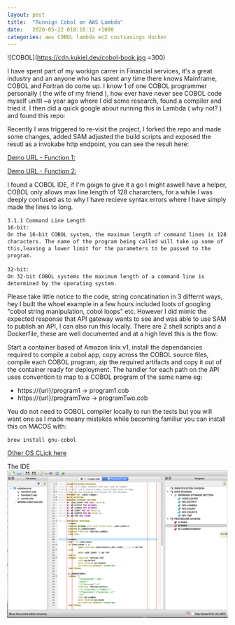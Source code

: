 ```yaml
---
layout: post
title:  "Runnign Cobol on AWS Lambda"
date:   2020-05-22 018:18:12 +1000
categories: aws COBOL lambda ec2 costsavings docker
---
```

![COBOL](https://cdn.kukiel.dev/cobol-book.jpg =300)


I have spent part of my workign carrer in Financial services, it's a great industry and an anyone who has spent any time there knows Mainframe, COBOL and Fortran do come up.  I know 1 of one COBOL programmer personally ( the wife of my friend ), how ever have never see COBOL code myself unitll ~a year ago where I did some research, found a compiler and tried it.  I then did a quick google about running this in Lambda ( why not? ) and found this repo:

Recently I was triggered to re-visit the project, I forked the repo and made some changes, added SAM adjusted the build scripts and exposed the resutl as a invokabe http endpoint, you can see the result here:

[Demo URL - Function 1:](https://fe9yjg76ei.execute-api.ap-southeast-2.amazonaws.com/Prod/function1)

[Demo URL - Function 2:](https://fe9yjg76ei.execute-api.ap-southeast-2.amazonaws.com/Prod/function2)

I found a COBOL IDE, if I'm goign to give it a go I might aswell have a helper, COBOL only allows max line length of 128 chararcters, for a while I was deeply confused as to why I have recieve syntax errors where I have simply made the lines to long.
```
3.1.1 Command Line Length
16-bit:
On the 16-bit COBOL system, the maximum length of command lines is 128 characters. The name of the program being called will take up some of this,leaving a lower limit for the parameters to be passed to the program.

32-bit:
On 32-bit COBOL systems the maximum length of a command line is determined by the operating system.
```

Please take little notice to the code, string concatination in 3 differnt ways, hey I built the whoel example in a few hours included loots of googling "cobol string manipulation, cobol loops" etc.  However I did mimic the expected response that API gateway wants to see and was able to use SAM to publish an API, I can also run this locally.  There are 2 shell scripts and a Dockerfile, these are well documented and at a high level this is the flow:

Start a container based of Amazon linix v1, install the dependancies required to compile a cobol app, copy across the COBOL source files, compile each COBOL program, zip the required artifacts and copy it out of the container ready for deployment.  The handler for each path on the API uses convention to map to a COBOL program of the same name eg:

- https://{url}/program1  ->  program1.cob
- https://{url}/programTwo  ->  programTwo.cob

You do not need to COBOL compiler locally to run the tests but you will want one as I made meany mistakes while becoming familiur you can install this on MACOS with:

```
brew install gnu-cobol
```

[Other OS CLick here](https://sourceforge.net/p/open-cobol/wiki/Install%20Guide/)

The IDE
![COBOL](/assets/post/2020-05-22-COBOL-on-aws-lambda/cobol.png "COBOL")

